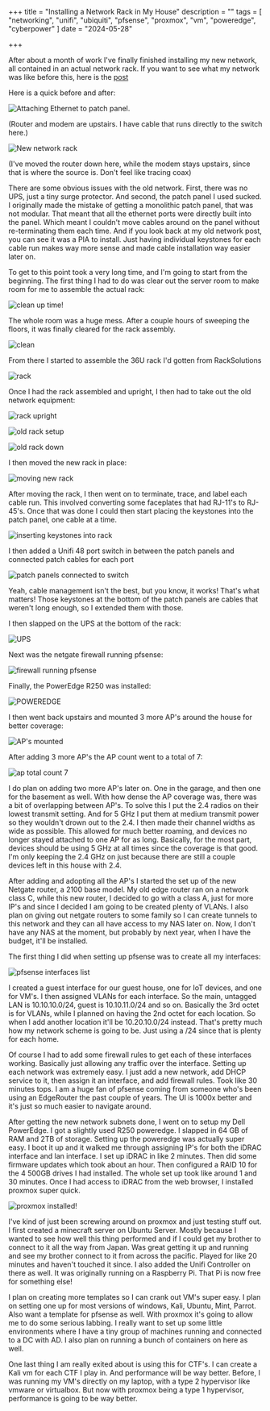 +++
title = "Installing a Network Rack in My House"
description = ""
tags = [
    "networking", "unifi", "ubiquiti", "pfsense", "proxmox", "vm", "poweredge", "cyberpower"
]
date = "2024-05-28"

+++

After about a month of work I've finally finished installing my new network, all contained in an actual network rack. If you want to see what my network was like before this, here is the [post](/post/networking-a-house)

Here is a quick before and after:

![Attaching Ethernet to patch panel.](/new_network_rack/old_network.jpg)

(Router and modem are upstairs. I have cable that runs directly to the switch here.)

![New network rack](/new_network_rack/network_rack.jpg)

(I've moved the router down here, while the modem stays upstairs, since that is where the source is. Don't feel like tracing coax)

There are some obvious issues with the old network. First, there was no UPS, just a tiny surge protector. And second, the patch panel I used sucked. I originally made the mistake of getting a monolithic patch panel, that was not modular. That meant that all the ethernet ports were directly built into the panel. Which meant I couldn't move cables around on the panel without re-terminating them each time. And if you look back at my old network post, you can see it was a PIA to install. Just having individual keystones for each cable run makes way more sense and made cable installation way easier later on. 

To get to this point took a very long time, and I'm going to start from the beginning.
The first thing I had to do was clear out the server room to make room for me to assemble the actual rack:

![clean up time!](/new_network_rack/clean_up_time.jpg)

The whole room was a huge mess. After a couple hours of sweeping the floors, it was finally cleared for the rack assembly.

![clean](/new_network_rack/clean.jpg)

From there I started to assemble the 36U rack I'd gotten from RackSolutions

![rack](/new_network_rack/rack_assemble.jpg)

Once I had the rack assembled and upright, I then had to take out the old network equipment:

![rack upright](/new_network_rack/rack_upright.jpg)

![old rack setup](/new_network_rack/old_rack.jpg)

![old rack down](/new_network_rack/old_rack_down.jpg)

I then moved the new rack in place:

![moving new rack](/new_network_rack/rack_move.jpg)

After moving the rack, I then went on to terminate, trace, and label each cable run. This involved converting some faceplates that had RJ-11's to RJ-45's. Once that was done I could then start placing the keystones into the patch panel, one cable at a time.

![inserting keystones into rack](/new_network_rack/keystone1.jpg)

I then added a Unifi 48 port switch in between the patch panels and connected patch cables for each port

![patch panels connected to switch](/new_network_rack/keystone2.jpg)

Yeah, cable management isn't the best, but you know, it works! That's what matters! Those keystones at the bottom of the patch panels are cables that weren't long enough, so I extended them with those. 

I then slapped on the UPS at the bottom of the rack:

![UPS](/new_network_rack/ups.jpg)

Next was the netgate firewall running pfsense:

![firewall running pfsense](/new_network_rack/pfsense.jpg)

Finally, the PowerEdge R250 was installed:

![POWEREDGE](/new_network_rack/poweredge.jpg)

I then went back upstairs and mounted 3 more AP's around the house for better coverage:

![AP's mounted](/new_network_rack/ap.jpg)

After adding 3 more AP's the AP count went to a total of 7:

![ap total count 7](/new_network_rack/ap_total.jpg)

I do plan on adding two more AP's later on. One in the garage, and then one for the basement as well.
With how dense the AP coverage was, there was a bit of overlapping between AP's. To solve this I put the 2.4 radios on their lowest transmit setting. And for 5 GHz I put them at medium transmit power so they wouldn't drown out to the 2.4. I then made their channel widths as wide as possible. This allowed for much better roaming, and devices no longer stayed attached to one AP for as long. Basically, for the most part, devices should be using 5 GHz at all times since the coverage is that good. I'm only keeping the 2.4 GHz on just because there are still a couple devices left in this house with 2.4.

After adding and adopting all the AP's I started the set up of the new Netgate router, a 2100 base model. My old edge router ran on a network class C, while this new router, I decided to go with a class A, just for more IP's and since I decided I am going to be created plenty of VLANs. I also plan on giving out netgate routers to some family so I can create tunnels to this network and they can all have access to my NAS later on. Now, I don't have any NAS at the moment, but probably by next year, when I have the budget, it'll be installed. 

The first thing I did when setting up pfsense was to create all my interfaces:

![pfsense interfaces list](/new_network_rack/pfsense_interface.jpg)

I created a guest interface for our guest house, one for IoT devices, and one for VM's. I then assigned VLANs for each interface. So the main, untagged LAN is 10.10.10.0/24, guest is 10.10.11.0/24 and so on. Basically the 3rd octet is for VLANs, while I planned on having the 2nd octet for each location. So when I add another location it'll be 10.20.10.0/24 instead. That's pretty much how my network scheme is going to be. Just using a /24 since that is plenty for each home. 

Of course I had to add some firewall rules to get each of these interfaces working. Basically just allowing any traffic over the interface. Setting up each network was extremely easy. I just add a new network, add DHCP service to it, then assign it an interface, and add firewall rules. Took like 30 minutes tops. I am a huge fan of pfsense coming from someone who's been using an EdgeRouter the past couple of years. The UI is 1000x better and it's just so much easier to navigate around. 

After getting the new network subnets done, I went on to setup my Dell PowerEdge. I got a slightly used R250 poweredge. I slapped in 64 GB of RAM and 2TB of storage. Setting up the poweredge was actually super easy. I boot it up and it walked me through assigning IP's for both the iDRAC interface and lan interface. I set up iDRAC in like 2 minutes. Then did some firmware updates which took about an hour. Then configured a RAID 10 for the 4 500GB drives I had installed. The whole set up took like around 1 and 30 minutes. Once I had access to iDRAC from the web browser, I installed proxmox super quick. 

![proxmox installed!](/new_network_rack/proxmox.jpg)

I've kind of just been screwing around on proxmox and just testing stuff out. I first created a minecraft server on Ubuntu Server. Mostly because I wanted to see how well this thing performed and if I could get my brother to connect to it all the way from Japan. Was great getting it up and running and see my brother connect to it from across the pacific. Played for like 20 minutes and haven't touched it since. I also added the Unifi Controller on there as well. It was originally running on a Raspberry Pi. That Pi is now free for something else!

I plan on creating more templates so I can crank out VM's super easy. I plan on setting one up for most versions of windows, Kali, Ubuntu, Mint, Parrot. Also want a template for pfsense as well. With proxmox it's going to allow me to do some serious labbing. I really want to set up some little environments where I have a tiny group of machines running and connected to a DC with AD. I also plan on running a bunch of containers on here as well. 

One last thing I am really exited about is using this for CTF's. I can create a Kali vm for each CTF I play in. And performance will be way better. Before, I was running my VM's directly on my laptop, with a type 2 hypervisor like vmware or virtualbox. But now with proxmox being a type 1 hypervisor, performance is going to be way better. 